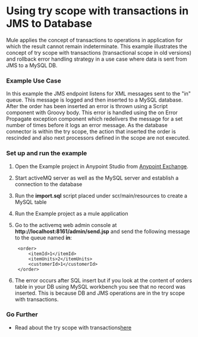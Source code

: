 # Using try scope with transactions in JMS to Database 
Mule applies the concept of transactions to operations in application for which the result cannot remain indeterminate. This example illustrates the concept of try scope with transactions (transactional scope in old versions) and rollback error handling strategy in a use case where data is sent from JMS to a MySQL DB.

### Example Use Case 
In this example the JMS endpoint listens for XML messages sent to the "in" queue. This message is logged and then inserted to a MySQL database. After the order has been inserted an error is thrown using a Script component with Groovy body. This error is handled using the on Error Propagate exception component which redelivers the message for a set number of times before it logs an error message. As the database connector is within the try scope, the action that inserted the order is rescinded and also next processors defined in the scope are not executed.

### Set up and run the example

1. Open the Example project in Anypoint Studio from [Anypoint Exchange](http://www.mulesoft.org/documentation/display/current/Anypoint+Exchange).

2. Start activeMQ server as well as the MySQL server and establish a connection to the database

3. Run the **import.sql** script placed under scr/main/resources to create a MySQL table

4. Run the Example project as a mule application

5. Go to the activemq web admin console at **http://localhost:8161/admin/send.jsp** and send the following message to the queue named **in**:

        <order>
	    	<itemId>1</itemId>
	    	<itemUnits>2</itemUnits>
	    	<customerId>1</customerId>
        </order>

6. The error occurs after SQL insert but if you look at the content of orders table in your DB using MySQL workbench you see that no record was inserted. This is because DB and JMS operations are in the try scope with transactions.

### Go Further
* Read about the try scope with transactions[here](http://www.mulesoft.org/documentation/display/current/Transaction+Management)
